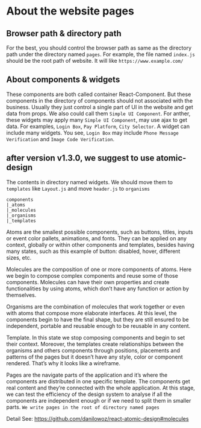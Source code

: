 # About the website pages

## Browser path & directory path

For the best, you should control the browser path as same as the directory path under the directory named `pages`.
For example, the file named `index.js` should be the root path of website. It will like `https://www.example.com/`

## About components & widgets

These components are both called container React-Component.
But these components in the directory of components should not associated with the business. Usually they just control a single part of UI in the website and get data from props. We also could call them `Simple UI Component`. For anther, these widgets may apply many `Simple UI Component`, may use ajax to get data. For examples, `Login Box`, `Pay Platform`, `City Selector`. A widget can include many widgets. You see, `Login Box` may include `Phone Message Verification` and `Image Code Verification`.

## after version v1.3.0, we suggest to use atomic-design

The contents in directory named widgets. We should move them to `templates` like `Layout.js` and move `header.js` to `organisms`

```shell
components
|_atoms
|_molecules
|_organisms
|_templates
```

Atoms are the smallest possible components, such as buttons, titles, inputs or event color pallets, animations, and fonts. They can be applied on any context, globally or within other components and templates, besides having many states, such as this example of button: disabled, hover, different sizes, etc.

Molecules are the composition of one or more components of atoms. Here we begin to compose complex components and reuse some of those components. Molecules can have their own properties and create functionalities by using atoms, which don’t have any function or action by themselves.

Organisms are the combination of molecules that work together or even with atoms that compose more elaborate interfaces. At this level, the components begin to have the final shape, but they are still ensured to be independent, portable and reusable enough to be reusable in any content.

Template. In this state we stop composing components and begin to set their context. Moreover, the templates create relationships between the organisms and others components through positions, placements and patterns of the pages but it doesn’t have any style, color or component rendered. That’s why it looks like a wireframe.

Pages are the navigate parts of the application and it’s where the components are distributed in one specific template. The components get real content and they’re connected with the whole application. At this stage, we can test the efficiency of the design system to analyse if all the components are independent enough or if we need to split them in smaller parts. `We write pages in the root of directory named pages`

Detail See: https://github.com/danilowoz/react-atomic-design#molecules
